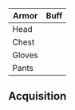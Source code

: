 
| Armor | Buff |
| ---- | ---- |
| Head |  |
| Chest |   |
| Gloves |  |
| Pants |  |
## Acquisition
